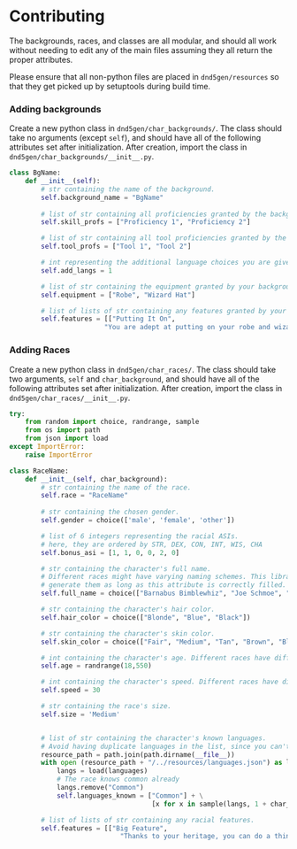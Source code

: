 
# Contributing
The backgrounds, races, and classes are all modular, and should all work without
needing to edit any of the main files assuming they all return the proper
attributes.

Please ensure that all non-python files are placed in `dnd5gen/resources` so that they get picked
up by setuptools during build time.

### Adding backgrounds
Create a new python class in `dnd5gen/char_backgrounds/`. The class should
take no arguments (except `self`), and should have all of the following attributes set after
initialization. After creation, import the class in `dnd5gen/char_backgrounds/__init__.py`.
```python
class BgName:
    def __init__(self):
        # str containing the name of the background.
        self.background_name = "BgName"
        
        # list of str containing all proficiencies granted by the background.
        self.skill_profs = ["Proficiency 1", "Proficiency 2"]

        # list of str containing all tool proficiencies granted by the background.
        self.tool_profs = ["Tool 1", "Tool 2"]

        # int representing the additional language choices you are given (handled by char_classes)
        self.add_langs = 1

        # list of str containing the equipment granted by your background.
        self.equipment = ["Robe", "Wizard Hat"]

        # list of lists of str containing any features granted by your background.
        self.features = [["Putting It On", 
                        "You are adept at putting on your robe and wizard hat."]]
```

### Adding Races
Create a new python class in `dnd5gen/char_races/`. The class should take
 two arguments, `self` and `char_background`, and should have all of the following attributes set
 after initialization. After creation, import the class in `dnd5gen/char_races/__init__.py`.
 
```python
try:
    from random import choice, randrange, sample
    from os import path
    from json import load
except ImportError:
    raise ImportError

class RaceName:
    def __init__(self, char_background):
        # str containing the name of the race.
        self.race = "RaceName"
        
        # str containing the chosen gender.
        self.gender = choice(['male', 'female', 'other'])

        # list of 6 integers representing the racial ASIs.
        # here, they are ordered by STR, DEX, CON, INT, WIS, CHA
        self.bonus_asi = [1, 1, 0, 0, 2, 0]

        # str containing the character's full name.
        # Different races might have varying naming schemes. This library doesn't care how you
        # generate them as long as this attribute is correctly filled.
        self.full_name = choice(["Barnabus Bimblewhiz", "Joe Schmoe", "Sally Sue"])

        # str containing the character's hair color.
        self.hair_color = choice(["Blonde", "Blue", "Black"])

        # str containing the character's skin color.
        self.skin_color = choice(["Fair", "Medium", "Tan", "Brown", "Black"])

        # int containing the character's age. Different races have different lifespans.
        self.age = randrange(18,550)

        # int containing the character's speed. Different races have different base speeds.
        self.speed = 30

        # str containing the race's size.
        self.size = 'Medium'


        # list of str containing the character's known languages.
        # Avoid having duplicate languages in the list, since you can't know the same language twice.
        resource_path = path.join(path.dirname(__file__))
        with open (resource_path + "/../resources/languages.json") as languages:
            langs = load(languages)
            # The race knows common already
            langs.remove("Common")
            self.languages_known = ["Common"] + \
                                    [x for x in sample(langs, 1 + char_background.add_langs)]

        # list of lists of str containing any racial features.
        self.features = [["Big Feature",
                            "Thanks to your heritage, you can do a thing."]]


```

